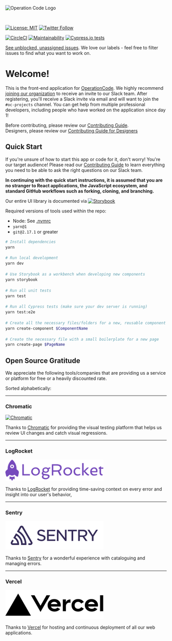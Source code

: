 ![Operation Code Logo](https://operation-code-assets.s3.us-east-2.amazonaws.com/branding/logos/large-blue-logo.png)

<br />

[![License: MIT](https://img.shields.io/badge/License-MIT-blue.svg)](https://opensource.org/licenses/MIT)
[![Twitter Follow](https://img.shields.io/twitter/follow/operation_code.svg?style=social&label=Follow&style=social)](https://twitter.com/operation_code)

[![CircleCI](https://circleci.com/gh/OperationCode/front-end/tree/main.svg?style=svg)](https://circleci.com/gh/OperationCode/front-end/tree/main)
[![Maintainability](https://api.codeclimate.com/v1/badges/5010b82ce5d8e319a597/maintainability)](https://codeclimate.com/github/OperationCode/front-end/maintainability)
[![Cypress.io tests](https://img.shields.io/badge/cypress.io-tests-green.svg?style=flat-square)](https://cypress.io)

[See unblocked, unassigned issues](https://github.com/OperationCode/front-end/issues?q=is%3Aopen+is%3Aissue+-label%3A%22Status%3A+Blocked%22+no%3Aassignee). We love our labels - feel free to filter issues to find what you want to work on.

# Welcome!

This is the front-end application for [OperationCode](https://operationcode.org). We highly recommend [joining our organization](https://operationcode.org/join) to receive an invite to our Slack team. After registering, you'll receive a Slack invite via email and will want to join the `#oc-projects` channel. You can get help from multiple professional developers, including people who have worked on the application since day 1!

Before contributing, please review our [Contributing Guide](CONTRIBUTING.md).
<br />
Designers, please review our [Contributing Guide for Designers](CONTRIBUTING_TO_DESIGN.md)

## Quick Start

If you're unsure of how to start this app or code for it, don't worry! You're our target audience!
Please read our [Contributing Guide](CONTRIBUTING.md) to learn everything you need to be able to ask the right questions on our Slack team.

**In continuing with the quick start instructions, it is assumed that you are no stranger to React applications, the JavaScript ecosystem, and standard GitHub workflows such as forking, cloning, and branching.**

Our entire UI library is documented via [![Storybook](https://github.com/storybookjs/brand/blob/8d28584c89959d7075c237e9345955c895048977/badge/badge-storybook.svg)](http://storybook.operationcode.org)

Required versions of tools used within the repo:

- Node: See [.nvmrc](https://github.com/OperationCode/front-end/blob/main/.nvmrc)
- `yarn@1`
- `git@2.17.1` or greater

```sh
# Install dependencies
yarn

# Run local development
yarn dev

# Use Storybook as a workbench when developing new components
yarn storybook

# Run all unit tests
yarn test

# Run all Cypress tests (make sure your dev server is running)
yarn test:e2e

# Create all the necessary files/folders for a new, reusable component
yarn create-component $ComponentName

# Create the necessary file with a small boilerplate for a new page
yarn create-page $PageName
```

## Open Source Gratitude

We appreciate the following tools/companies that are providing us a service or platform for free or a heavily discounted rate.

Sorted alphabetically:

---

### Chromatic

<a href="https://www.chromatic.com/"><img src="https://user-images.githubusercontent.com/321738/84662277-e3db4f80-af1b-11ea-88f5-91d67a5e59f6.png" width="306" height="60" alt="Chromatic" /></a>

Thanks to [Chromatic](https://www.chromatic.com/) for providing the visual testing platform that helps us review UI changes and catch visual regressions.

---

### LogRocket

<a href="https://logrocket.com/"><img src="https://raw.githubusercontent.com/OperationCode/front-end/main/public/static/images/logrocket.svg" alt="LogRocket" width="306" /></a>

Thanks to [LogRocket](https://logrocket.com/) for providing time-saving context on every error and insight into our user's behavior,

---

### Sentry

<a href="https://www.sentry.io/"><img src="https://raw.githubusercontent.com/OperationCode/front-end/main/public/static/images/sentry.svg" width="306" height="90" alt="Sentry" /></a>

Thanks to [Sentry](https://getsentry.io) for a wonderful experience with cataloguing and managing errors.

---

### Vercel

<a href="https://vercel.com"><img src="https://raw.githubusercontent.com/OperationCode/front-end/main/public/static/images/vercel.svg" width="306" height="90" alt="Vercel" /></svg></a>

Thanks to [Vercel](https://vercel.com) for hosting and continuous deployment of all our web applications.
